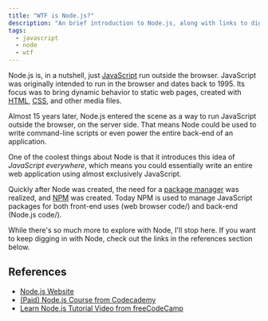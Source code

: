 ```yaml
---
title: "WTF is Node.js?"
description: "An brief introduction to Node.js, along with links to dig in further with a tutorial or course."
tags:
  - javascript
  - node
  - wtf
---
```


Node.js is, in a nutshell, just [JavaScript](/blog/wtf-is-javascript/) run outside the browser. JavaScript was originally intended to run in the browser and dates back to 1995. Its focus was to bring dynamic behavior to static web pages, created with [HTML](/blog/wtf-is-html/), [CSS](/blog/wtf-is-css/), and other media files.

Almost 15 years later, Node.js entered the scene as a way to run JavaScript outside the browser, on the server side. That means Node could be used to write command-line scripts or even power the entire back-end of an application.

One of the coolest things about Node is that it introduces this idea of _JavaScript everywhere_, which means you could essentially write an entire web application using almost exclusively JavaScript.

Quickly after Node was created, the need for a [package manager](/blog/wtf-is-a-package-manager/) was realized, and [NPM](/blog/wtf-is-npm/) was created. Today NPM is used to manage JavaScript packages for both front-end uses (web browser code/) and back-end (Node.js code/).

While there's so much more to explore with Node, I'll stop here. If you want to keep digging in with Node, check out the links in the references section below.

## References

- [Node.js Website](https://nodejs.org/en/)
- [(Paid) Node.js Course from Codecademy](https://www.codecademy.com/learn/learn-node-js)
- [Learn Node.js Tutorial Video from freeCodeCamp](https://youtu.be/RLtyhwFtXQA)
